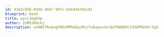 ```yaml
---
id: 43d3c856-0d48-4bb7-94fc-beb4487e6c01
blueprint: book
title: wycL3kgOUp
author: ZeMOJKHckj
description: onHW27NsAogP86xMPReQqcMoj7u8upwvxkrQLPSWH8OC143QPNI64r7gEzFCT2lhIIJs8ofUURsxEHuBsztbn09NEwxJR2n0vA7L
---
```

